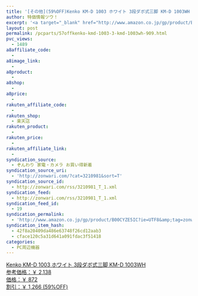 ```yaml
---
title: '[その他](59%OFF)Kenko KM-D 1003 ホワイト 3段ダボ式三脚 KM-D 1003WH ￥872'
author: 特価情報ツウ！
excerpt: '<a target="_blank" href="http://www.amazon.co.jp/gp/product/B00CYZE5IC?ie=UTF8&amp;tag=zonwari-22&amp;linkCode=as2&amp;camp=247&amp;creative=7399&amp;creativeASIN=B00CYZE5IC"><img src="http://ecx.images-amazon.com/images/I/318VXsLvWRL._SL100_.jpg"><br>Kenko KM-D 1003 &#12507;&#12527;&#12452;&#12488; 3&#27573;&#12480;&#12508;&#24335;&#19977;&#33050; KM-D 1003WH<br>&#21442;&#32771;&#20385;&#26684;&#65306;&#65509; 2,138<br>&#20385;&#26684;&#65306;&#65509; 872<br>&#21106;&#24341;&#65306;&#65509; 1,266 (59%OFF)</a>'
layout: post
permalink: /pcparts/57offkenko-kmd-1003-3-kmd-1003wh-909.html
pvc_views:
  - 1489
a8affiliate_code:
  - 
a8image_link:
  - 
a8product:
  - 
a8shop:
  - 
a8price:
  - 
rakuten_affiliate_code:
  - 
rakuten_shop:
  - 楽天店
rakuten_product:
  - 
rakuten_price:
  - 
rakuten_affiliate_link:
  - 
syndication_source:
  - ぞんわり 家電・カメラ お買い得新着
syndication_source_uri:
  - 'http://zonwari.com/?cat=3210981&sort=T'
syndication_source_id:
  - http://zonwari.com/rss/3210981_T_1.xml
syndication_feed:
  - http://zonwari.com/rss/3210981_T_1.xml
syndication_feed_id:
  - 19
syndication_permalink:
  - 'http://www.amazon.co.jp/gp/product/B00CYZE5IC?ie=UTF8&amp;tag=zonwari-22&amp;linkCode=as2&amp;camp=247&amp;creative=7399&amp;creativeASIN=B00CYZE5IC'
syndication_item_hash:
  - 42f8a20409da486e63748f26cd12aab3
  - cface120c5a31d641a091fdac3f51418
categories:
  - PC周辺機器
---
```

[<img src='http://i1.wp.com/ecx.images-amazon.com/images/I/318VXsLvWRL._SL150_.jpg?w=546' title="" alt="" data-recalc-dims="1" />  
Kenko KM-D 1003 ホワイト 3段ダボ式三脚 KM-D 1003WH  
参考価格：￥ 2,138  
価格：￥ 872  
割引：￥ 1,266 (59%OFF)][1]

 [1]: http://www.amazon.co.jp/gp/product/B00CYZE5IC?ie=UTF8&#038;tag=tokkajohotsu-22&#038;linkCode=as2&#038;camp=247&#038;creative=7399&#038;creativeASIN=B00CYZE5IC